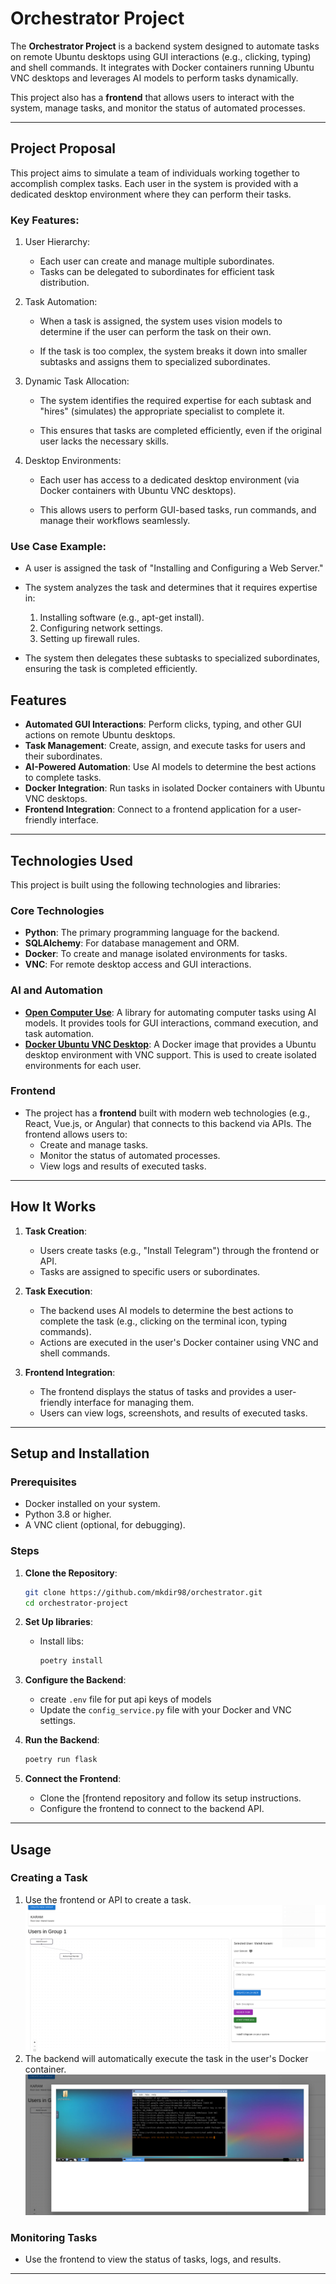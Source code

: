 # Orchestrator Project

The **Orchestrator Project** is a backend system designed to automate tasks on remote Ubuntu desktops using GUI interactions (e.g., clicking, typing) and shell commands. It integrates with Docker containers running Ubuntu VNC desktops and leverages AI models to perform tasks dynamically.

This project also has a **frontend** that allows users to interact with the system, manage tasks, and monitor the status of automated processes.

---

## Project Proposal
This project aims to simulate a team of individuals working together to accomplish complex tasks. Each user in the system is provided with a dedicated desktop environment where they can perform their tasks.

### Key Features:
1. User Hierarchy:

   - Each user can create and manage multiple subordinates.
   - Tasks can be delegated to subordinates for efficient task distribution.

2. Task Automation:

    - When a task is assigned, the system uses vision models to determine if the user can perform the task on their own.

    - If the task is too complex, the system breaks it down into smaller subtasks and assigns them to specialized subordinates.

3. Dynamic Task Allocation:

    - The system identifies the required expertise for each subtask and "hires" (simulates) the appropriate specialist to complete it.

    - This ensures that tasks are completed efficiently, even if the original user lacks the necessary skills.

4. Desktop Environments:

    - Each user has access to a dedicated desktop environment (via Docker containers with Ubuntu VNC desktops).

    - This allows users to perform GUI-based tasks, run commands, and manage their workflows seamlessly.

### Use Case Example:
- A user is assigned the task of "Installing and Configuring a Web Server."

- The system analyzes the task and determines that it requires expertise in:
  1. Installing software (e.g., apt-get install).
  2. Configuring network settings.
  3. Setting up firewall rules.

- The system then delegates these subtasks to specialized subordinates, ensuring the task is completed efficiently.



## Features

- **Automated GUI Interactions**: Perform clicks, typing, and other GUI actions on remote Ubuntu desktops.
- **Task Management**: Create, assign, and execute tasks for users and their subordinates.
- **AI-Powered Automation**: Use AI models to determine the best actions to complete tasks.
- **Docker Integration**: Run tasks in isolated Docker containers with Ubuntu VNC desktops.
- **Frontend Integration**: Connect to a frontend application for a user-friendly interface.

---

## Technologies Used

This project is built using the following technologies and libraries:

### Core Technologies
- **Python**: The primary programming language for the backend.
- **SQLAlchemy**: For database management and ORM.
- **Docker**: To create and manage isolated environments for tasks.
- **VNC**: For remote desktop access and GUI interactions.

### AI and Automation
- **[Open Computer Use](https://github.com/e2b-dev/open-computer-use)**: A library for automating computer tasks using AI models. It provides tools for GUI interactions, command execution, and task automation.
- **[Docker Ubuntu VNC Desktop](https://github.com/fcwu/docker-ubuntu-vnc-desktop/)**: A Docker image that provides a Ubuntu desktop environment with VNC support. This is used to create isolated environments for each user.

### Frontend
- The project has a **frontend** built with modern web technologies (e.g., React, Vue.js, or Angular) that connects to this backend via APIs. The frontend allows users to:
  - Create and manage tasks.
  - Monitor the status of automated processes.
  - View logs and results of executed tasks.

---

## How It Works

1. **Task Creation**:
   - Users create tasks (e.g., "Install Telegram") through the frontend or API.
   - Tasks are assigned to specific users or subordinates.

2. **Task Execution**:
   - The backend uses AI models to determine the best actions to complete the task (e.g., clicking on the terminal icon, typing commands).
   - Actions are executed in the user's Docker container using VNC and shell commands.

3. **Frontend Integration**:
   - The frontend displays the status of tasks and provides a user-friendly interface for managing them.
   - Users can view logs, screenshots, and results of executed tasks.

---

## Setup and Installation

### Prerequisites
- Docker installed on your system.
- Python 3.8 or higher.
- A VNC client (optional, for debugging).

### Steps

1. **Clone the Repository**:
   ```bash
   git clone https://github.com/mkdir98/orchestrator.git
   cd orchestrator-project
   ```

2. **Set Up libraries**:
   - Install libs:
     ```bash
     poetry install
     ```

3. **Configure the Backend**:
   - create `.env` file for put api keys of models
   - Update the `config_service.py` file with your Docker and VNC settings.

4. **Run the Backend**:
   ```bash
   poetry run flask
   ```

5. **Connect the Frontend**:
   - Clone the [frontend repository and follow its setup instructions.
   - Configure the frontend to connect to the backend API.

---

## Usage

### Creating a Task
1. Use the frontend or API to create a task.
![Selection_276.png](docs/Selection_276.png)
2. The backend will automatically execute the task in the user's Docker container.
![Selection_277.png](docs/Selection_277.png)

### Monitoring Tasks
- Use the frontend to view the status of tasks, logs, and results.

---

